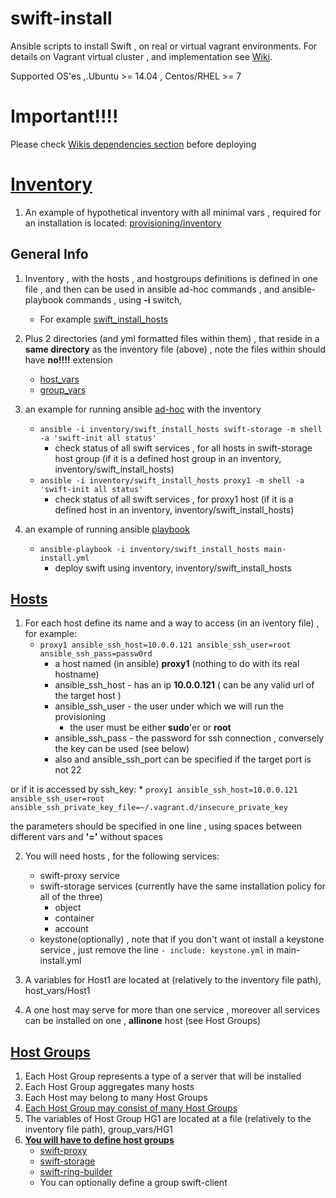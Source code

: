 # swift-install
Ansible scripts to install Swift , on real or virtual vagrant environments. For details on Vagrant virtual cluster , and implementation see [Wiki](https://github.com/Open-I-Beam/swift-install/wiki).

Supported OS'es ,.Ubuntu >= 14.04 , Centos/RHEL >= 7

# Important!!!!   
Please check [Wikis dependencies section](https://github.com/Open-I-Beam/swift-install/wiki/Dependencies) before deploying 

# [Inventory](http://docs.ansible.com/intro_inventory.html)
1. An example of hypothetical inventory with all minimal vars , required for an installation is located:     [provisioning/inventory](https://github.com/Open-I-Beam/swift-install/tree/master/provisioning/inventory)

## General Info
1. Inventory , with the hosts , and hostgroups definitions is defined in one file , and then can be used in ansible ad-hoc commands , and ansible-playbook commands , using **-i** switch, 
    * For example [swift_install_hosts](https://github.com/Open-I-Beam/swift-install/blob/master/provisioning/inventory/swift_install_hosts)

2. Plus 2 directories (and yml formatted files within them) , that reside in a **same directory** as the inventory file (above) , note the files within should have **no!!!!** extension
    * [host_vars](https://github.com/Open-I-Beam/swift-install/tree/master/provisioning/inventory/host_vars)
    * [group_vars](https://github.com/Open-I-Beam/swift-install/tree/master/provisioning/inventory/group_vars)

3. an example for running ansible [ad-hoc](http://docs.ansible.com/intro_adhoc.html) with the inventory
    * ```ansible -i inventory/swift_install_hosts swift-storage -m shell -a 'swift-init all status'```
       * check status of all swift services , for all hosts in swift-storage host group (if it is a defined host group in an inventory, inventory/swift_install_hosts)
    * ```ansible -i inventory/swift_install_hosts proxy1 -m shell -a 'swift-init all status'```
       * check status of all swift services , for proxy1 host (if it is a defined host in an inventory, inventory/swift_install_hosts)

4. an example of running ansible [playbook](http://docs.ansible.com/playbooks.html)
    * ```ansible-playbook -i inventory/swift_install_hosts main-install.yml```
        * deploy swift using inventory, inventory/swift_install_hosts

## [Hosts](http://docs.ansible.com/intro_inventory.html#hosts-and-groups)
1. For each host define its name and a way to access (in an iventory file) , for example:
     * ```proxy1 ansible_ssh_host=10.0.0.121 ansible_ssh_user=root ansible_ssh_pass=passw0rd```
         * a host named (in ansible) **proxy1** (nothing to do with its real hostname)
         * ansible_ssh_host - has an ip **10.0.0.121** ( can be any valid url of the target host )
         * ansible_ssh_user - the user under which we will run the provisioning
             * the user must be either **sudo**'er or **root**
         * ansible_ssh_pass - the password for ssh connection , conversely the key can be used (see below)
         * also and ansible_ssh_port can be specified if the target port is not 22
         

  or if it is accessed by ssh_key:
     * ```proxy1 ansible_ssh_host=10.0.0.121 ansible_ssh_user=root ansible_ssh_private_key_file=~/.vagrant.d/insecure_private_key```
  
  the parameters should be specified in one line , using spaces between different vars and **'='** without spaces
  
2. You will need hosts , for the following services:
     * swift-proxy service
     * swift-storage services (currently have the same installation policy for all of the three)
         * object  
         * container
         * account
     * keystone(optionally) , note that if you don't want ot install a keystone service , just remove the line ```- include: keystone.yml``` in main-install.yml

3. A variables for Host1 are located at (relatively to the inventory file path), host_vars/Host1 

4. A one host may serve for more than one service , moreover all services can be installed on one , **allinone** host (see Host Groups)


## [Host Groups](http://docs.ansible.com/intro_inventory.html#hosts-and-groups)
1. Each Host Group represents a type of a server that will be installed
2. Each Host Group aggregates many hosts
3. Each Host may belong to many Host Groups
4. [Each Host Group may consist of many Host Groups](http://docs.ansible.com/intro_inventory.html#groups-of-groups-and-group-variables)
5. The variables of Host Group HG1 are located at a file (relatively to the inventory file path), group_vars/HG1
6. [**You will have to define host groups**](https://github.com/Open-I-Beam/swift-install/blob/master/provisioning/inventory/swift_install_hosts)
    * [swift-proxy](https://github.com/Open-I-Beam/swift-install/blob/master/provisioning/inventory/group_vars/swift-proxy)
    * [swift-storage](https://github.com/Open-I-Beam/swift-install/blob/master/provisioning/inventory/group_vars/swift-storage)
    * [swift-ring-builder](https://github.com/Open-I-Beam/swift-install/blob/master/provisioning/inventory/group_vars/swift-ring-builder)
    * You can optionally define a group swift-client

